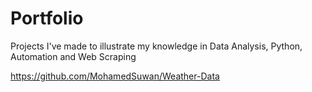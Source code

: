 # Portfolio
Projects I've made to illustrate my knowledge in Data Analysis, Python, Automation and Web Scraping


https://github.com/MohamedSuwan/Weather-Data


